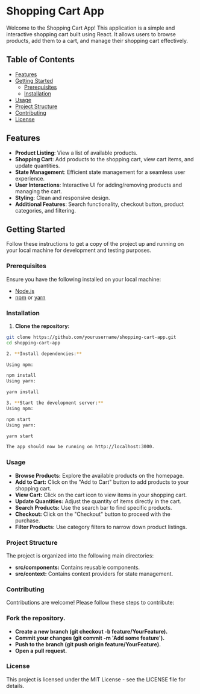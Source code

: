 # Shopping Cart App

Welcome to the Shopping Cart App! This application is a simple and interactive shopping cart built using React. It allows users to browse products, add them to a cart, and manage their shopping cart effectively.

## Table of Contents

- [Features](#features)
- [Getting Started](#getting-started)
  - [Prerequisites](#prerequisites)
  - [Installation](#installation)
- [Usage](#usage)
- [Project Structure](#project-structure)
- [Contributing](#contributing)
- [License](#license)

## Features

- **Product Listing**: View a list of available products.
- **Shopping Cart**: Add products to the shopping cart, view cart items, and update quantities.
- **State Management**: Efficient state management for a seamless user experience.
- **User Interactions**: Interactive UI for adding/removing products and managing the cart.
- **Styling**: Clean and responsive design.
- **Additional Features**: Search functionality, checkout button, product categories, and filtering.

## Getting Started

Follow these instructions to get a copy of the project up and running on your local machine for development and testing purposes.

### Prerequisites

Ensure you have the following installed on your local machine:

- [Node.js](https://nodejs.org/)
- [npm](https://www.npmjs.com/) or [yarn](https://yarnpkg.com/)

### Installation

1. **Clone the repository:**

```bash
git clone https://github.com/yourusername/shopping-cart-app.git
cd shopping-cart-app

2. **Install dependencies:**

Using npm:

npm install
Using yarn:

yarn install

3. **Start the development server:**
Using npm:

npm start
Using yarn:

yarn start

The app should now be running on http://localhost:3000. 

```

### Usage
- **Browse Products:** Explore the available products on the homepage.
- **Add to Cart:** Click on the "Add to Cart" button to add products to your shopping cart.
- **View Cart:** Click on the cart icon to view items in your shopping cart.
- **Update Quantities:** Adjust the quantity of items directly in the cart.
- **Search Products:** Use the search bar to find specific products.
- **Checkout:** Click on the "Checkout" button to proceed with the purchase.
- **Filter Products:** Use category filters to narrow down product listings.

### Project Structure
The project is organized into the following main directories:

- **src/components:** Contains reusable components.
- **src/context:** Contains context providers for state management.

### Contributing
Contributions are welcome! Please follow these steps to contribute:

### Fork the repository.
- **Create a new branch (git checkout -b feature/YourFeature).**
- **Commit your changes (git commit -m 'Add some feature').**
- **Push to the branch (git push origin feature/YourFeature).**
- **Open a pull request.**

### License
This project is licensed under the MIT License - see the LICENSE file for details.

